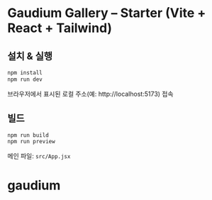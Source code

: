 # Gaudium Gallery – Starter (Vite + React + Tailwind)

## 설치 & 실행
```bash
npm install
npm run dev
```

브라우저에서 표시된 로컬 주소(예: http://localhost:5173) 접속

## 빌드
```bash
npm run build
npm run preview
```

메인 파일: `src/App.jsx`
# gaudium
